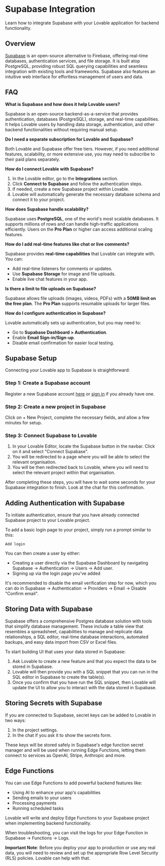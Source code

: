 # Supabase Integration

Learn how to integrate Supabase with your Lovable application for backend functionality.

## Overview

[Supabase](https://supabase.com/) is an open-source alternative to Firebase, offering real-time databases, authentication services, and file storage. It is built atop PostgreSQL, providing robust SQL querying capabilities and seamless integration with existing tools and frameworks. Supabase also features an intuitive web interface for effortless management of users and data.

## FAQ

**What is Supabase and how does it help Lovable users?**

Supabase is an open-source backend-as-a-service that provides authentication, databases (PostgreSQL), storage, and real-time capabilities. It helps Lovable users by handling data storage, authentication, and other backend functionalities without requiring manual setup.

**Do I need a separate subscription for Lovable and Supabase?**

Both Lovable and Supabase offer free tiers. However, if you need additional features, scalability, or more extensive use, you may need to subscribe to their paid plans separately.

**How do I connect Lovable with Supabase?**

1. In the Lovable editor, go to the **Integrations** section.
2. Click **Connect to Supabase** and follow the authentication steps.
3. If needed, create a new Supabase project within Lovable.
4. Lovable will automatically generate the necessary database schema and connect it to your project.

**How does Supabase handle scalability?**

Supabase uses **PostgreSQL**, one of the world's most scalable databases. It supports millions of rows and can handle high-traffic applications efficiently. Users on the **Pro Plan** or higher can access additional scaling features.

**How do I add real-time features like chat or live comments?**

Supabase provides **real-time capabilities** that Lovable can integrate with. You can:

* Add real-time listeners for comments or updates.
* Use **Supabase Storage** for image and file uploads.
* Enable live chat features in your app.

**Is there a limit to file uploads on Supabase?**

Supabase allows file uploads (images, videos, PDFs) with a **50MB limit on the free plan**. The **Pro Plan** supports resumable uploads for larger files.

**How do I configure authentication in Supabase?**

Lovable automatically sets up authentication, but you may need to:

* Go to **Supabase Dashboard > Authentication**.
* Enable **Email Sign-in/Sign-up**.
* Disable email confirmation for easier local testing.

## Supabase Setup

Connecting your Lovable app to Supabase is straightforward:

### Step 1: Create a Supabase account

Register a new Supabase account [here](https://app.supabase.com/sign-up) or [sign in](https://app.supabase.com/sign-in) if you already have one.

### Step 2: Create a new project in Supabase

Click on + New Project, complete the necessary fields, and allow a few minutes for setup.

### Step 3: Connect Supabase to Lovable

1. In your Lovable Editor, locate the Supabase button in the navbar. Click on it and select "Connect Supabase".
2. You will be redirected to a page where you will be able to select the relevant organisation.
3. You will be then redirected back to Lovable, where you will need to select the relevant project within that organisation.

After completing these steps, you will have to wait some seconds for your Supabase integration to finish. Look at the chat for this confirmation.

## Adding Authentication with Supabase

To initiate authentication, ensure that you have already connected Supabase project to your Lovable project.

To add a basic login page to your project, simply run a prompt similar to this:

```
Add login
```

You can then create a user by either:
* Creating a user directly via the Supabase Dashboard by navigating Supabase -> Authentication -> Users -> Add user.
* Signing up via the login page you've added

It's recommended to disable the email verification step for now, which you can do in Supabase -> Authentication -> Providers -> Email -> Disable "Confirm email".

## Storing Data with Supabase

Supabase offers a comprehensive Postgres database solution with tools that simplify database management. These include a table view that resembles a spreadsheet, capabilities to manage and replicate data relationships, a SQL editor, real-time database interactions, automated backups, and easy data import from CSV or Excel files.

To start building UI that uses your data stored in Supabase:

1. Ask Lovable to create a new feature and that you expect the data to be stored in Supabase.
2. Lovable will then provide you with a SQL snippet that you can run in the SQL editor in Supabase to create the table(s).
3. Once you confirm that you have run the SQL snippet, then Lovable will update the UI to allow you to interact with the data stored in Supabase.

## Storing Secrets with Supabase

If you are connected to Supabase, secret keys can be added to Lovable in two ways:

1. In the project settings.
2. In the chat if you ask it to show the secrets form.

These keys will be stored safely in Supabase's edge function secret manager and will be used when running Edge Functions, letting them connect to services as OpenAI, Stripe, Anthropic and more.

## Edge Functions

You can use Edge Functions to add powerful backend features like:

* Using AI to enhance your app's capabilities
* Sending emails to your users
* Processing payments
* Running scheduled tasks

Lovable will write and deploy Edge Functions to your Supabase project when implementing backend functionality.

When troubleshooting, you can visit the logs for your Edge Function in Supabase -> Functions -> Logs.

**Important Note**: Before you deploy your app to production or use any real data, you will need to review and set up the appropriate Row Level Security (RLS) policies. Lovable can help with that.
